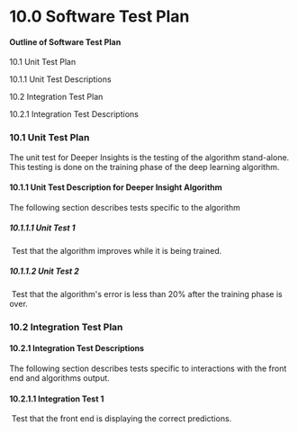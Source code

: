 # 10.0 Software Test Plan

#### Outline of Software Test Plan

10.1 Unit Test Plan

10.1.1 Unit Test Descriptions

10.2 Integration Test Plan

10.2.1 Integration Test Descriptions



### 10.1 Unit Test Plan

The unit test for Deeper Insights is the testing of the algorithm stand-alone. This testing is done on the training phase of the deep learning algorithm.

#### 10.1.1 Unit Test Description for Deeper Insight Algorithm

The following section describes tests specific to the algorithm

##### 10.1.1.1 Unit Test 1

​	Test that the algorithm improves while it is being trained.

##### 10.1.1.2 Unit Test 2

​	Test that the algorithm's error is less than 20% after the training phase is over.



### 10.2 Integration Test Plan

#### 10.2.1 Integration Test Descriptions

The following section describes tests specific to interactions with the front end and algorithms output.

#### 10.2.1.1 Integration Test 1

​	Test that the front end is displaying the correct predictions.

